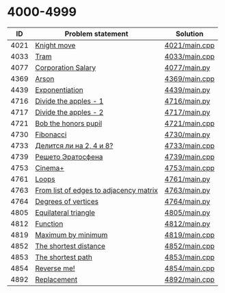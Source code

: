 # 4000-4999

| ID   | Problem statement                                                                  | Solution                       |
|------|------------------------------------------------------------------------------------|--------------------------------|
| 4021 | [Knight move](https://www.e-olymp.com/en/problems/4021)                            | [4021/main.cpp](4021/main.cpp) |
| 4033 | [Tram](https://www.e-olymp.com/en/problems/4033)                                   | [4033/main.cpp](4033/main.cpp) |
| 4077 | [Corporation Salary](https://www.e-olymp.com/en/problems/4077)                     | [4077/main.py](4077/main.py)   |
| 4369 | [Arson](https://www.e-olymp.com/en/problems/4369)                                  | [4369/main.cpp](4369/main.cpp) |
| 4439 | [Exponentiation](https://www.e-olymp.com/en/problems/4439)                         | [4439/main.py](4439/main.py)   |
| 4716 | [Divide the apples - 1](https://www.e-olymp.com/en/problems/4716)                  | [4716/main.py](4716/main.py)   |
| 4717 | [Divide the apples - 2](https://www.e-olymp.com/en/problems/4717)                  | [4717/main.py](4717/main.py)   |
| 4721 | [Bob the honors pupil](https://www.e-olymp.com/en/problems/4721)                   | [4721/main.cpp](4721/main.cpp) |
| 4730 | [Fibonacci](https://www.e-olymp.com/en/problems/4730)                              | [4730/main.py](4730/main.py)   |
| 4733 | [Делится ли на 2, 4 и 8?](https://www.e-olymp.com/en/problems/4733)                | [4733/main.cpp](4733/main.cpp) |
| 4739 | [Решето Эратосфена](https://www.e-olymp.com/en/problems/4739)                      | [4739/main.cpp](4739/main.cpp) |
| 4753 | [Cinema+](https://www.e-olymp.com/en/problems/4753)                                | [4753/main.cpp](4753/main.cpp) |
| 4761 | [Loops](https://www.e-olymp.com/en/problems/4761)                                  | [4761/main.py](4761/main.py)   |
| 4763 | [From list of edges to adjacency matrix](https://www.e-olymp.com/en/problems/4763) | [4763/main.py](4763/main.py)   |
| 4764 | [Degrees of vertices](https://www.e-olymp.com/en/problems/4764)                    | [4764/main.py](4764/main.py)   |
| 4805 | [Equilateral triangle](https://www.e-olymp.com/en/problems/4805)                   | [4805/main.py](4805/main.py)   |
| 4812 | [Function](https://www.e-olymp.com/en/problems/4812)                               | [4812/main.py](4812/main.py)   |
| 4819 | [Maximum by minimum](https://www.e-olymp.com/en/problems/4819)                     | [4819/main.cpp](4819/main.cpp) |
| 4852 | [The shortest distance](https://www.e-olymp.com/en/problems/4852)                  | [4852/main.cpp](4852/main.cpp) |
| 4853 | [The shortest path](https://www.e-olymp.com/en/problems/4853)                      | [4853/main.cpp](4853/main.cpp) |
| 4854 | [Reverse me!](https://www.e-olymp.com/en/problems/4854)                            | [4854/main.cpp](4854/main.cpp) |
| 4892 | [Replacement](https://www.e-olymp.com/en/problems/4892)                            | [4892/main.cpp](4892/main.cpp) |

